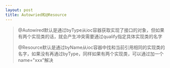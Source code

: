```yaml
---
layout: post
title: Autowried和@Resource
---
```


> @Autowired默认是通过byType从ioc容器获取实现了接口的对象，但如果有两个实现类的话，就会产生冲突需要通过qualify指定具体实现类的名字
>
> @Resource默认是通过byName从ioc容器中找和当前引用相同的实现类的名字，如果没有再通过byType，同样如果有两个实现类，可以通过加一个name="xxx"解决


